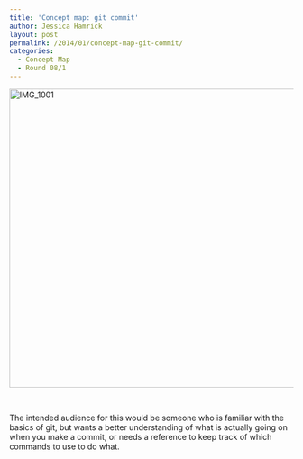 ```yaml
---
title: 'Concept map: git commit'
author: Jessica Hamrick
layout: post
permalink: /2014/01/concept-map-git-commit/
categories:
  - Concept Map
  - Round 08/1
---
```

[<img class="alignnone size-large wp-image-5524" alt="IMG_1001" src="http://teaching.software-carpentry.org/wp-content/uploads/2014/01/IMG_1001-1024x768.jpg" width="707" height="530" />][1]

&nbsp;

The intended audience for this would be someone who is familiar with the basics of git, but wants a better understanding of what is actually going on when you make a commit, or needs a reference to keep track of which commands to use to do what.

 [1]: http://teaching.software-carpentry.org/wp-content/uploads/2014/01/IMG_1001.jpg